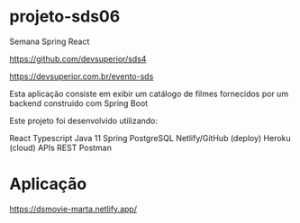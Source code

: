 # projeto-sds06

Semana Spring React

https://github.com/devsuperior/sds4

https://devsuperior.com.br/evento-sds

Esta aplicação consiste em exibir um catálogo de filmes fornecidos por um backend construído com Spring Boot

Este projeto foi desenvolvido utilizando:

React
Typescript
Java 11
Spring
PostgreSQL
Netlify/GitHub (deploy)
Heroku (cloud)
APIs REST
Postman

# Aplicação

https://dsmovie-marta.netlify.app/
